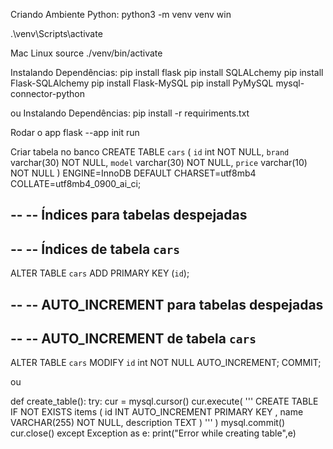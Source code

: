 
Criando Ambiente Python:
python3 -m venv venv
win

.\venv\Scripts\activate 

Mac Linux
source ./venv/bin/activate

Instalando Dependências:
pip install flask
pip install SQLALchemy
pip install Flask-SQLAlchemy
pip install Flask-MySQL 
pip install PyMySQL
mysql-connector-python

ou 
Instalando Dependências:
pip install -r requiriments.txt

Rodar o app
flask --app init run

Criar tabela no banco
CREATE TABLE `cars` (
  `id` int NOT NULL,
  `brand` varchar(30) NOT NULL,
  `model` varchar(30) NOT NULL,
  `price` varchar(10) NOT NULL
) ENGINE=InnoDB DEFAULT CHARSET=utf8mb4 COLLATE=utf8mb4_0900_ai_ci;

--
-- Índices para tabelas despejadas
--

--
-- Índices de tabela `cars`
--
ALTER TABLE `cars`
  ADD PRIMARY KEY (`id`);

--
-- AUTO_INCREMENT para tabelas despejadas
--

--
-- AUTO_INCREMENT de tabela `cars`
--
ALTER TABLE `cars`
  MODIFY `id` int NOT NULL AUTO_INCREMENT;
COMMIT;


ou

def create_table():
    try:
        cur = mysql.cursor()
        cur.execute(
            '''
            CREATE TABLE IF NOT EXISTS items (
                id INT AUTO_INCREMENT PRIMARY KEY ,
                name VARCHAR(255) NOT NULL,
                description TEXT
            )
            '''
        )
        mysql.commit()
        cur.close()
    except Exception as e:
        print("Error while creating table",e)